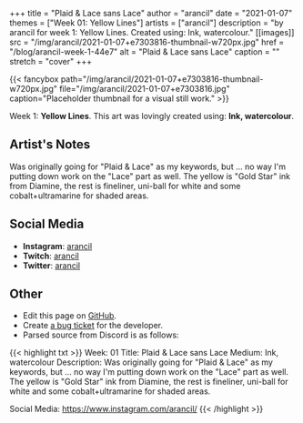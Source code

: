 +++
title =       "Plaid & Lace sans Lace"
author =      "arancil"
date =        "2021-01-07"
themes =      ["Week 01: Yellow Lines"]
artists =     ["arancil"]
description = "by arancil for week 1: Yellow Lines. Created using: Ink, watercolour."
[[images]]
      src = "/img/arancil/2021-01-07+e7303816-thumbnail-w720px.jpg"
      href = "/blog/arancil-week-1-44e7"
      alt = "Plaid & Lace sans Lace"
      caption = ""
      stretch = "cover"
+++

{{< fancybox path="/img/arancil/2021-01-07+e7303816-thumbnail-w720px.jpg" file="/img/arancil/2021-01-07+e7303816.jpg" caption="Placeholder thumbnail for a visual still work." >}}


Week 1: **Yellow Lines**. This art was lovingly created using: **Ink, watercolour**.

## Artist's Notes

Was originally going for "Plaid & Lace" as my keywords, but ... no way I'm putting down work on the "Lace" part as well. The yellow is "Gold Star" ink from Diamine, the rest is fineliner, uni-ball for white and some cobalt+ultramarine for shaded areas.

## Social Media

- **Instagram**: <a href='https://instagram.com/arancil' target='_blank'>arancil</a>
- **Twitch**: <a href='https://twitch.tv/arancil' target='_blank'>arancil</a>
- **Twitter**: <a href='https://twitter.com/arancil' target='_blank'>arancil</a>

## Other

- Edit this page on [GitHub](https://github.com/teaminkling/web-refresh/edit/main/content/blog/arancil-week-1-44e7.md).
- Create [a bug ticket](https://github.com/teaminkling/web-refresh/issues/new?assignees=&labels=bug&template=problem-report.md&title=) for the developer.
- Parsed source from Discord is as follows:

{{< highlight txt >}}
Week: 01
Title: Plaid & Lace sans Lace
Medium: Ink, watercolour
Description: Was originally going for "Plaid & Lace" as my keywords, but ... no way I'm putting down work on the "Lace" part as well. The yellow is "Gold Star" ink from Diamine, the rest is fineliner, uni-ball for white and some cobalt+ultramarine for shaded areas.

Social Media: https://www.instagram.com/arancil/
{{< /highlight >}}